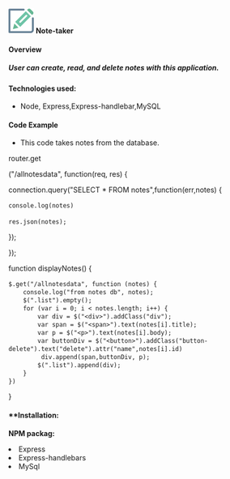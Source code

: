  ![logo](logo.png)   **Note-taker**     
 #### **Overview**
 #####  User can create, read, and delete notes with this application.

 #### **Technologies used:**
 * Node, Express,Express-handlebar,MySQL


 #### **Code Example**
 * This code takes notes from the database.

 router.get

 ("/allnotesdata", function(req, res)
{

  connection.query("SELECT * FROM notes",function(err,notes)
{

    console.log(notes)

    res.json(notes);

  });

});

function displayNotes() {

    $.get("/allnotesdata", function (notes) {
        console.log("from notes db", notes);
        $(".list").empty();
        for (var i = 0; i < notes.length; i++) {
            var div = $("<div>").addClass("div");
            var span = $("<span>").text(notes[i].title);
            var p = $("<p>").text(notes[i].body);
            var buttonDiv = $("<button>").addClass("button-delete").text("delete").attr("name",notes[i].id)
             div.append(span,buttonDiv, p);
            $(".list").append(div);
        }
    })
}

#### **Installation:

 **NPM packag:**
  <li> Express
  <li> Express-handlebars
  <li> MySql
 




